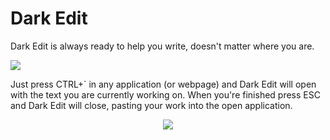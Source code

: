 Dark Edit
=========

Dark Edit is always ready to help you write, doesn't matter where you are. 

![](https://i.cloudup.com/Vy4tvKlIe9.png)

Just press CTRL+` in any application (or webpage) and Dark Edit will open with the text you are currently working on. 
When you're finished press ESC and Dark Edit will close, pasting your work into the open application. 

<p align="center">
  <img src="https://i.cloudup.com/1NGHsXhvL4.png" />
</p>
